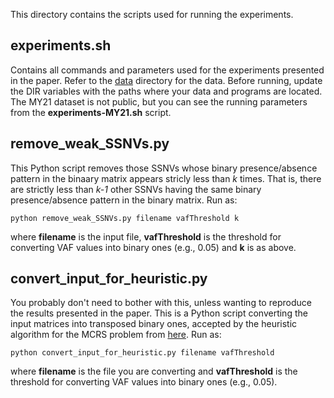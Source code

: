 This directory contains the scripts used for running the experiments.

## experiments.sh
Contains all commands and parameters used for the experiments presented in the paper. Refer to the [data](https://github.com/zhero9/MIPUP/tree/master/data) directory for the data. Before running, update the DIR variables with the paths where your data and programs are located. The MY21 dataset is not public, but you can see the running parameters from the **experiments-MY21.sh** script.

## remove_weak_SSNVs.py

This Python script removes those SSNVs whose binary presence/absence pattern in the binaary matrix appears stricly less than *k* times. That is, there are strictly less than *k-1* other SSNVs having the same binary presence/absence pattern in the binary matrix. Run as:

	python remove_weak_SSNVs.py filename vafThreshold k
  
where **filename** is the input file, **vafThreshold** is the threshold for converting VAF values into binary ones (e.g., 0.05) and **k** is as above.

## convert_input_for_heuristic.py
You probably don't need to bother with this, unless wanting to reproduce the results presented in the paper. This is a Python script converting the input matrices into transposed binary ones, accepted by the heuristic algorithm for the MCRS problem from [here](https://github.com/alexandrutomescu/MixedPerfectPhylogeny). Run as: 

	python convert_input_for_heuristic.py filename vafThreshold
  
where **filename** is the file you are converting and **vafThreshold** is the threshold for converting VAF values into binary ones (e.g., 0.05).



